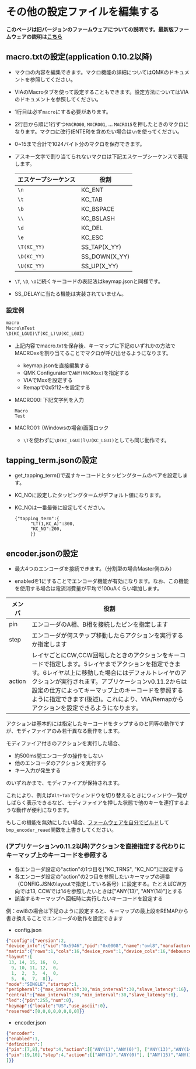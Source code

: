 # その他の設定ファイルを編集する

**このページは旧バージョンのファームウェアについての説明です。最新版ファームウェアの説明は[こちら](../v1/README.md)**

## macro.txtの設定(application 0.10.2以降)

- マクロの内容を編集できます。マクロ機能の詳細についてはQMKのドキュメントを参照してください。
- VIAのMacroタブを使って設定することもできます。設定方法についてはVIAのドキュメントを参照してください。
- 1行目は必ず`macro`にする必要があります。
- 2行目から順に1行ずつ`MACRO00`, `MACRO01`, ... `MACRO15`を押したときのマクロになります。マクロに改行(ENTER)を含めたい場合は`\n`を使ってください。
- 0~15まで合計で1024バイト分のマクロを保存できます。
- アスキー文字で割り当てられないマクロは下記エスケープシーケンスで表現します。

  | エスケープシーケンス | 役割          |
  | -------------------- | ------------- |
  | `\n`                 | KC_ENT        |
  | `\t`                 | KC_TAB        |
  | `\b`                 | KC_BSPACE     |
  | `\\`                 | KC_BSLASH     |
  | `\d`                 | KC_DEL        |
  | `\e`                 | KC_ESC        |
  | `\T(KC_YY)`          | SS_TAP(X_YY)  |
  | `\D(KC_YY)`          | SS_DOWN(X_YY) |
  | `\U(KC_YY)`          | SS_UP(X_YY)   |

- `\T`, `\D`, `\U`に続くキーコードの表記法はkeymap.jsonと同様です。
- SS_DELAYに当たる機能は実装されていません。

### 設定例

```txt
macro
Macro\nTest
\D(KC_LGUI)\T(KC_L)\U(KC_LGUI)
```

- 上記内容でmacro.txtを保存後、キーマップに下記のいずれかの方法でMACROxxを割り当てることでマクロが呼び出せるようになります。
  - keymap.jsonを直接編集する
  - QMK Configuratorで`ANY(MACROxx)`を指定する
  - VIAでMxxを設定する
  - Remapで0x5f12~を設定する
- MACRO00: 下記文字列を入力

  ```
  Macro
  Test
  ```

- MACRO01: (Windowsの場合)画面ロック
  - `\T`を使わずに`\D(KC_LGUI)l\U(KC_LGUI)`としても同じ動作です。

## tapping_term.jsonの設定

- get_tapping_term()で返すキーコードとタッピングタームのペアを設定します。
- KC_NOに設定したタッピングタームがデフォルト値になります。
- KC_NOは一番最後に設定してください。

  ```
  {"tapping_term":{
        "LT(1,KC_A)":300,  
        "KC_NO":200,
        }}
  ```

## encoder.jsonの設定

- 最大4つのエンコーダを接続できます。（分割型の場合Master側のみ）

- enabledを1にすることでエンコーダ機能が有効になります。なお、この機能を使用する場合は電流消費量が平均で100uAくらい増加します。

| メンバ | 役割                                                                                                                                                                               |
| ------ | ---------------------------------------------------------------------------------------------------------------------------------------------------------------------------------- |
| pin    | エンコーダのA相、B相を接続したピンを指定します                                                                                                                                     |
| step   | エンコーダが何ステップ移動したらアクションを実行するか指定します                                                                                                                   |
| action | レイヤごとにCW,CCW回転したときのアクションをキーコードで指定します。5レイヤまでアクションを指定できます。6レイヤ以上に移動した場合にはデフォルトレイヤのアクションが実行されます。アプリケーションv0.11.2からは設定の仕方によってキーマップ上のキーコードを参照するように指定できます(後述)。これにより、VIA/Remapからアクションを設定できるようになります。 |

アクションは基本的には指定したキーコードをタップするのと同等の動作ですが、モディファイアのみ若干異なる動作をします。

モディファイア付きのアクションを実行した場合、

- 約500ms間エンコーダの操作をしない
- 他のエンコーダのアクションを実行する
- キー入力が発生する

のいずれかまで、モディファイアが保持されます。

これにより、例えば`Alt+Tab`でウィンドウを切り替えるときにウィンドウ一覧がしばらく表示できるなど、モディファイアを押した状態で他のキーを連打するような動作が便利になります。

もしこの機能を無効にしたい場合、[ファームウェアを自分でビルド](build_firmware.md)して `bmp_encoder_reaed`関数を上書きしてください。

### (アプリケーションv0.11.2以降)アクションを直接指定する代わりにキーマップ上のキーコードを参照する

- 各エンコーダ設定の"action"の1つ目を["KC_TRNS", "KC_NO"]に設定する
- 各エンコーダ設定の"action"の2つ目を参照したいキーマップの連番（CONFIG.JSNのlayoutで指定している番号）に設定する。たとえばCW方向では13, CCWでは14を参照したいときは["ANY(13)", "ANY(14)"]とする
- 該当するキーマップへ回転時に実行したいキーコードを設定する

例：owl8の場合は下記のように設定すると、キーマップの最上段をREMAPから書き換えることでエンコーダの動作を設定できます

- config.json
 
```json
{"config":{"version":2,
"device_info":{"vid":"0x5946","pid":"0x0008","name":"owl8","manufacture":"yfuku","description":""},
"matrix":{"rows":1,"cols":16,"device_rows":1,"device_cols":16,"debounce":1,"is_left_hand":1,"diode_direction":0,"row_pins":[],"col_pins":[20,17,15,13,19,18,16,14,7,8,9,10],
"layout":[
 13, 14, 15, 16,  0,
  9, 10, 11, 12,  0,
  1,  2,  3,  4,  0,
  5,  6,  7,  8]},
"mode":"SINGLE","startup":1,
"peripheral":{"max_interval":30,"min_interval":30,"slave_latency":16},
"central":{"max_interval":30,"min_interval":30,"slave_latency":0},
"led":{"pin":255,"num":0},
"keymap":{"locale":"US","use_ascii":0},
"reserved":[0,0,0,0,0,0,0,0]}}
```

- encoder.json

```json
{"encoder":
{"enabled":1,
"definition":[
{"pin":[7,8],"step":4,"action":[["ANY(1)","ANY(0)"], ["ANY(13)","ANY(14)"], ["ANY(0)","ANY(0)"], ["ANY(0)","ANY(0)"], ["ANY(0)","ANY(0)"]]},
{"pin":[9,10],"step":4,"action":[["ANY(1)","ANY(0)"], ["ANY(15)","ANY(16)"], ["ANY(0)","ANY(0)"], ["ANY(0)","ANY(0)"], ["ANY(0)","ANY(0)"]]}
]}}
```